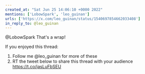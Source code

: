 ```yaml
---
created_at: "Sat Jun 25 14:06:10 +0000 2022"
mentions: ['LobowSpark', 'leo_guinan']
urls: ['https://x.com/leo_guinan/status/1540697854662033408']
in_reply_to: @leo_guinan
---
```


@LobowSpark That's a wrap!

If you enjoyed this thread:

1. Follow me @leo_guinan for more of these
2. RT the tweet below to share this thread with your audience https://t.co/jasLuFbSEU